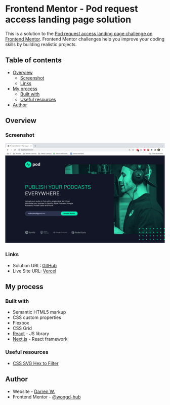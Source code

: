 # Frontend Mentor - Pod request access landing page solution

This is a solution to the [Pod request access landing page challenge on Frontend Mentor](https://www.frontendmentor.io/challenges/pod-request-access-landing-page-eyTmdkLSG). Frontend Mentor challenges help you improve your coding skills by building realistic projects. 

## Table of contents

- [Overview](#overview)
  - [Screenshot](#screenshot)
  - [Links](#links)
- [My process](#my-process)
  - [Built with](#built-with)
  - [Useful resources](#useful-resources)
- [Author](#author)

## Overview

### Screenshot

![](./static/assets/ScreenShot2022-02-13at3.21.11pm.png)

### Links

- Solution URL: [GitHub](https://github.com/wongd-hub/fm-pod-landing-page)
- Live Site URL: [Vercel](https://fm-pod-landing-page-ppehmin96-wongd-hub.vercel.app/)

## My process

### Built with

- Semantic HTML5 markup
- CSS custom properties
- Flexbox
- CSS Grid
- [React](https://reactjs.org/) - JS library
- [Next.js](https://nextjs.org/) - React framework

### Useful resources

- [CSS SVG Hex to Filter](https://codepen.io/sosuke/pen/Pjoqqp)
## Author

- Website - [Darren W.](https://github.com/wongd-hub/)
- Frontend Mentor - [@wongd-hub](https://www.frontendmentor.io/profile/wongd-hub)